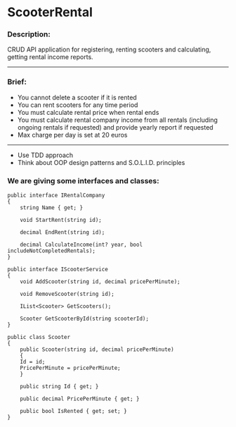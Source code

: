 # ScooterRental

### Description:
CRUD API application for registering, renting scooters and calculating, getting rental income reports.

---

### Brief:

- You cannot delete a scooter if it is rented
- You can rent scooters for any time period
- You must calculate rental price when rental ends
- You must calculate rental company income from all rentals (including ongoing rentals if requested) and provide yearly report if requested
- Max charge per day is set at 20 euros

---

- Use TDD approach
- Think about OOP design patterns and S.O.L.I.D. principles

### We are giving some interfaces and classes:

```
public interface IRentalCompany
{
    string Name { get; }
    
    void StartRent(string id);
    
    decimal EndRent(string id);
    
    decimal CalculateIncome(int? year, bool includeNotCompletedRentals);
}

public interface IScooterService
{
    void AddScooter(string id, decimal pricePerMinute);
    
    void RemoveScooter(string id);
    
    IList<Scooter> GetScooters();
    
    Scooter GetScooterById(string scooterId);
}

public class Scooter
{
    public Scooter(string id, decimal pricePerMinute)
    {
    Id = id;
    PricePerMinute = pricePerMinute;
    }
    
    public string Id { get; }
  
    public decimal PricePerMinute { get; }

    public bool IsRented { get; set; }
}

```
